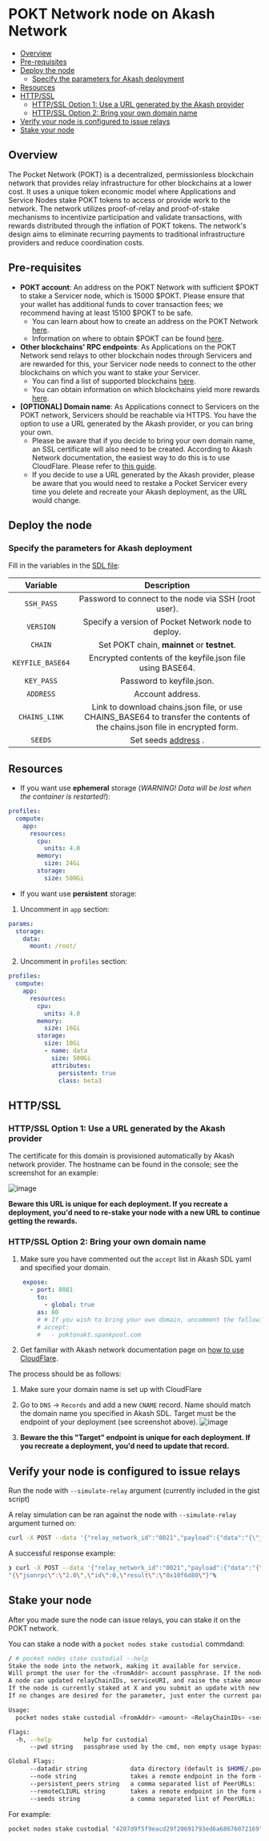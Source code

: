 # POKT Network node on Akash Network <!-- omit in toc -->

- [Overview](#overview)
- [Pre-requisites](#pre-requisites)
- [Deploy the node](#deploy-the-node)
  - [Specify the parameters for Akash deployment](#specify-the-parameters-for-akash-deployment)
- [Resources](#resources)
- [HTTP/SSL](#httpssl)
  - [HTTP/SSL Option 1: Use a URL generated by the Akash provider](#httpssl-option-1-use-a-url-generated-by-the-akash-provider)
  - [HTTP/SSL Option 2: Bring your own domain name](#httpssl-option-2-bring-your-own-domain-name)
- [Verify your node is configured to issue relays](#verify-your-node-is-configured-to-issue-relays)
- [Stake your node](#stake-your-node)

<!-- TODO(@Olshansk, @kdas): Move over the notes related to testing & TLS from https://www.notion.so/pocketnetwork/Akash-Pocket-Network-9e63cc6c1275448f914c14ed31886d9e?pvs=4 -->


## Overview

The Pocket Network (POKT) is a decentralized, permissionless blockchain network that provides relay infrastructure for other blockchains at a lower cost. It uses a unique token economic model where Applications and Service Nodes stake POKT tokens to access or provide work to the network. The network utilizes proof-of-relay and proof-of-stake mechanisms to incentivize participation and validate transactions, with rewards distributed through the inflation of POKT tokens. The network's design aims to eliminate recurring payments to traditional infrastructure providers and reduce coordination costs.

## Pre-requisites

- **POKT account**: An address on the POKT Network with sufficient $POKT to stake a Servicer node, which is 15000 $POKT. Please ensure that your wallet has additional funds to cover transaction fees; we recommend having at least 15100 $POKT to be safe.
  - You can learn about how to create an address on the POKT Network [here](https://docs.pokt.network/pokt/wallets/).
  - Information on where to obtain $POKT can be found [here](https://docs.pokt.network/pokt/buy/).
- **Other blockchains' RPC endpoints**: As Applications on the POKT Network send relays to other blockchain nodes through Servicers and are rewarded for this, your Servicer node needs to connect to the other blockchains on which you want to stake your Servicer.
  - You can find a list of supported blockchains [here](https://docs.pokt.network/supported-blockchains/).
  - You can obtain information on which blockchains yield more rewards [here](https://www.poktscan.com/).
- **[OPTIONAL] Domain name**: As Applications connect to Servicers on the POKT network, Servicers should be reachable via HTTPS. You have the option to use a URL generated by the Akash provider, or you can bring your own.
  - Please be aware that if you decide to bring your own domain name, an SSL certificate will also need to be created. According to Akash Network documentation, the easiest way to do this is to use CloudFlare. Please refer to [this guide](https://docs.akash.network/deploy/tls-termination-of-akash-deployments).
  - If you decide to use a URL generated by the Akash provider, please be aware that you would need to restake a Pocket Servicer every time you delete and recreate your Akash deployment, as the URL would change.

## Deploy the node

### Specify the parameters for Akash deployment

Fill in the variables in the [SDL file](deploy.yml):

|     Variable     |                                                         Description                                                         |
| :--------------: | :-------------------------------------------------------------------------------------------------------------------------: |
|    `SSH_PASS`    |                                    Password to connect to the node via SSH (root user).                                     |
|    `VERSION`     |                                              Specify a version of Pocket Network node to deploy.                                               |
|     `CHAIN`      |                                         Set POKT chain, **mainnet** or **testnet**.                                         |
| `KEYFILE_BASE64` |                                  Encrypted contents of the keyfile.json file using BASE64.                                  |
|    `KEY_PASS`    |                                                  Password to keyfile.json.                                                  |
|    `ADDRESS`     |                                                      Account address.                                                       |
|  `CHAINS_LINK`   | Link to download chains.json file, or use CHAINS_BASE64 to transfer the contents of the chains.json file in encrypted form. |
|     `SEEDS`      |                                Set seeds [address](https://docs.pokt.network/node/seeds/) .                                 |

## Resources

- If you want use **ephemeral** storage (_WARNING! Data will be lost when the container is restarted!_):

```yaml
profiles:
  compute:
    app:
      resources:
        cpu:
          units: 4.0
        memory:
          size: 24Gi
        storage:
          size: 500Gi
```

- If you want use **persistent** storage:

1. Uncomment in `app` section:

```yaml
params:
  storage:
    data:
      mount: /root/
```

2. Uncomment in `profiles` section:

```yaml
profiles:
  compute:
    app:
      resources:
        cpu:
          units: 4.0
        memory:
          size: 16Gi
        storage:
          size: 10Gi
          - name: data
            size: 500Gi
            attributes:
              persistent: true
              class: beta3
```

## HTTP/SSL

### HTTP/SSL Option 1: Use a URL generated by the Akash provider

The certificate for this domain is provisioned automatically by Akash network provider. The hostname can be found in the console; see the screenshot for an example:

![image](https://github.com/akash-network/awesome-akash/assets/4950477/144a8260-1382-41fc-b598-a45a55a258a4)


**Beware this URL is unique for each deployment. If you recreate a deployment, you'd need to re-stake your node with a new URL to continue getting the rewards.**

### HTTP/SSL Option 2: Bring your own domain name

1. Make sure you have commented out the `accept` list in Akash SDL yaml and specified your domain.

```yaml
    expose:
      - port: 8081
        to:
          - global: true
        as: 80
        # # If you wish to bring your own domain, uncomment the following line and replace the domain name with your own.
        # accept:
        #   - poktonakt.spankpool.com
```

2. Get familiar with Akash network documentation page on [how to use CloudFlare](https://docs.akash.network/deploy/tls-termination-of-akash-deployments/cloudflare-configuration).

The process should be as follows:
   1. Make sure your domain name is set up with CloudFlare
   2. Go to `DNS` → `Records` and add a new `CNAME` record. Name should match the domain name you specified in Akash SDL. Target must be the endpoint of your deployment (see screenshot above).
    ![image](https://github.com/akash-network/awesome-akash/assets/4950477/7d0c3dc1-2ef9-4f0c-aa3f-b9719095b4b0)

   3. **Beware the this "Target" endpoint is unique for each deployment. If you recreate a deployment, you'd need to update that record.**

## Verify your node is configured to issue relays

Run the node with  `--simulate-relay` argument (currently included in the gist script)

A relay simulation can be ran against the node with `--simulate-relay` argument turned on:

```bash
curl -X POST --data '{"relay_network_id":"0021","payload":{"data":"{\"jsonrpc\":\"2.0\",\"method\":\"eth_blockNumber\",\"params\":[],\"id\":0}","method":"POST","path":"","headers":{}}}'  ${SERVICE_URL}/v1/client/sim
```

A successful response example:

```bash
❯ curl -X POST --data '{"relay_network_id":"0021","payload":{"data":"{\"jsonrpc\":\"2.0\",\"method\":\"eth_blockNumber\",\"params\":[],\"id\":0}","method":"POST","path":"","headers":{}}}' http://1g8r43a9659shclf8ev8c770lc.ingress.europlots.com/v1/client/sim
"{\"jsonrpc\":\"2.0\",\"id\":0,\"result\":\"0x10f6d80\"}"%
```

## Stake your node

After you made sure the node can issue relays, you can stake it on the POKT network.

You can stake a node with a `pocket nodes stake custodial` commdand:

```bash
/ # pocket nodes stake custodial --help
Stake the node into the network, making it available for service.
Will prompt the user for the <fromAddr> account passphrase. If the node is already staked, this transaction acts as an *update* transaction.
A node can updated relayChainIDs, serviceURI, and raise the stake amount with this transaction.
If the node is currently staked at X and you submit an update with new stake Y. Only Y-X will be subtracted from an account
If no changes are desired for the parameter, just enter the current param value just as before

Usage:
  pocket nodes stake custodial <fromAddr> <amount> <RelayChainIDs> <serviceURI> <networkID> <fee> <isBefore8.0> [flags]

Flags:
  -h, --help         help for custodial
      --pwd string   passphrase used by the cmd, non empty usage bypass interactive prompt

Global Flags:
      --datadir string            data directory (default is $HOME/.pocket/
      --node string               takes a remote endpoint in the form <protocol>://<host>:<port>
      --persistent_peers string   a comma separated list of PeerURLs: '<ID>@<IP>:<PORT>,<ID2>@<IP2>:<PORT>...<IDn>@<IPn>:<PORT>'
      --remoteCLIURL string       takes a remote endpoint in the form of <protocol>://<host> (uses RPC Port)
      --seeds string              a comma separated list of PeerURLs: '<ID>@<IP>:<PORT>,<ID2>@<IP2>:<PORT>...<IDn>@<IPn>:<PORT>'
```

For example:

```bash
pocket nodes stake custodial "4207d9f5f9eacd29f20691793ed6a68676072169" "15050000000" 0021 "http://1g8r43a9659shclf8ev8c770lc.ingress.europlots.com:443" mainnet 10000 false --remoteCLIURL=$POCKET_ENDPOINT
```
